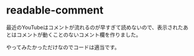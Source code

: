 # readable-comment

最近のYouTubeはコメントが流れるのが早すぎて読めないので、表示されたあとはコメントが動くことのないコメント欄を作りました。

やってみたかっただけなのでコードは適当です。
